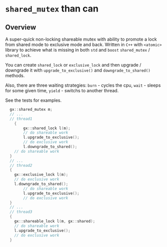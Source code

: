 `shared_mutex` than can
=======================

Overview
--------
A super-quick non-locking shareable mutex with ability to promote a lock from shared mode to exclusive mode and back.
Written in `C++` with `<atomic>` library to achieve what is missing in both `std` and `boost` `shared_mutex` / `shared_lock`.

You can create `shared_lock` or `exclusive_lock` and then upgrade / downgrade it with `upgrade_to_exclusive()` and `downgrade_to_shared()` methods.

Also, there are three waiting strategies: `burn` - cycles the cpu, `wait` - sleeps for some given time, `yield` - switchs to another thread.

See the tests for examples. 

```c++
  gx::shared_mutex m;
  // ...
  // thread1
	{
		gx::shared_lock l(m);
		// do shareable work
		l.upgrade_to_exclusive();
		// do exclusive work
		l.downgrade_to_shared();
    // do shareable work
  }
  // ...
  // thread2
  {
    gx::exclusive_lock l(m);
    // do exclusive work
    l.downgrade_to_shared();
		// do shareable work
		l.upgrade_to_exclusive();
		// do exclusive work
  }
  // ...
  // thread3
  {
    gx::shareable_lock l(m, gx::shared);
    // do shareable work
    l.upgrade_to_exclusive();
    // do exclusive work
  }
```
